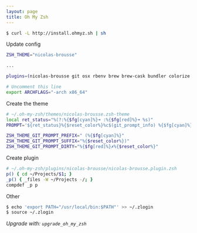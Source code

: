 ```yaml
---
layout: page
title: Oh My Zsh
---
```


```bash
$ curl -L http://install.ohmyz.sh | sh
```

Update config

```bash
ZSH_THEME="nicolas-brousse"

...

plugins=(nicolas-brousse git osx rbenv brew brew-cask bundler colorize sublime rails pow lol gitignore github gem encode64 docker colored-man capistrano)

# Uncomment this line 
export ARCHFLAGS="-arch x86_64"
```

Create the theme

```bash
# ~/.oh-my-zsh/themes/nicolas-brousse.zsh-theme
local ret_status="%(?:%{$fg[cyan]%}➜ :%{$fg[red]%}➜ %s)"
PROMPT='${ret_status}%{$reset_color%}%c$(git_prompt_info) %{$fg[cyan]%}%#%{$reset_color%} '

ZSH_THEME_GIT_PROMPT_PREFIX=" (%{$fg[cyan]%}"
ZSH_THEME_GIT_PROMPT_SUFFIX="%{$reset_color%})"
ZSH_THEME_GIT_PROMPT_DIRTY="%{$fg[red]%}✗%{$reset_color%}"
```

Create plugin

```bash
# ~/.oh-my-zsh/plugins/nicolas-brousse/nicolas-brousse.plugin.zsh
p() { cd ~/Projects/$1; }
_p() { _files -W ~/Projects -/; }
compdef _p p
```

Other

```bash
$ echo 'export PATH="/usr/local/bin:$PATH"' >> ~/.zlogin
$ source ~/.zlogin
```

_Upgrade with: `upgrade_oh_my_zsh`_
